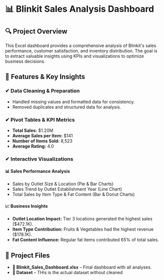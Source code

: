 # 📊 Blinkit Sales Analysis Dashboard

## 🔍 Project Overview
This Excel dashboard provides a comprehensive analysis of Blinkit's sales performance, customer satisfaction, and inventory distribution. The goal is to extract valuable insights using KPIs and visualizations to optimize business decisions.

## 📌 Features & Key Insights

### ✔ Data Cleaning & Preparation
- Handled missing values and formatted data for consistency.
- Removed duplicates and structured data for analysis.

### ✔ Pivot Tables & KPI Metrics
- **Total Sales:** $1.20M
- **Average Sales per Item:** $141
- **Number of Items Sold:** 8,523
- **Average Rating:** 4.0

### ✔ Interactive Visualizations

#### 📊 Sales Performance Analysis
- Sales by Outlet Size & Location (Pie & Bar Charts)
- Sales Trend by Outlet Establishment Year (Line Chart)
- Total Sales by Item Type & Fat Content (Bar & Donut Charts)

#### 📈 Business Insights
- **Outlet Location Impact:** Tier 3 locations generated the highest sales ($472.1K).
- **Item Type Contribution:** Fruits & Vegetables had the highest revenue ($178.1K).
- **Fat Content Influence:** Regular fat items contributed 65% of total sales.

## 📂 Project Files
- **📌 Blinkit_Sales_Dashboard.xlsx** – Final dashboard with all analyses.
- **📌 Dataset** – THis is the actual dataset without cleaned

#

